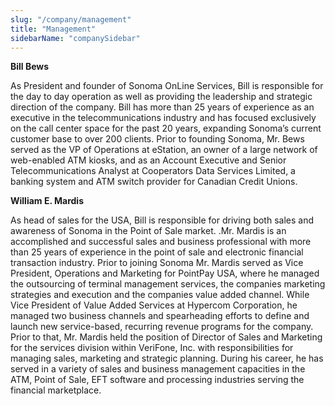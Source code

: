 ```yaml
---
slug: "/company/management"
title: "Management"
sidebarName: "companySidebar"
---
```


**Bill Bews**

As President and founder of Sonoma OnLine Services, Bill is responsible for the day to day operation as well as providing the leadership and strategic direction of the company.
Bill has more than 25 years of experience as an executive in the telecommunications industry and has focused exclusively on the call center space for the past 20 years, expanding Sonoma’s current customer base to over 200 clients.
Prior to founding Sonoma, Mr. Bews served as the VP of Operations at eStation, an owner of a large network of web-enabled ATM kiosks, and as an Account Executive and Senior Telecommunications Analyst at Cooperators Data Services Limited, a banking system and ATM switch provider for Canadian Credit Unions.

**William E. Mardis**

As head of sales for the USA, Bill is responsible for driving both sales and awareness of Sonoma in the Point of Sale market. .Mr. Mardis is an accomplished and successful sales and business professional with more than 25 years of experience in the point of sale and electronic financial transaction industry.
Prior to joining Sonoma Mr. Mardis served as Vice President, Operations and Marketing for PointPay USA, where he managed the outsourcing of terminal management services, the companies marketing strategies and execution and the companies value added channel. While Vice President of Value Added Services at Hypercom Corporation, he managed two business channels and spearheading efforts to define and launch new service-based, recurring revenue programs for the company.
Prior to that, Mr. Mardis held the position of Director of Sales and Marketing for the services division within VeriFone, Inc. with responsibilities for managing sales, marketing and strategic planning. During his career, he has served in a variety of sales and business management capacities in the ATM, Point of Sale, EFT software and processing industries serving the financial marketplace.
